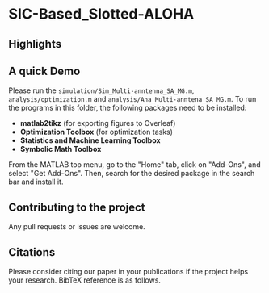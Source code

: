 # SIC-Based_Slotted-ALOHA

## Highlights


## A quick Demo
Please run the ```simulation/Sim_Multi-anntenna_SA_MG.m```,  ```analysis/optimization.m``` and ```analysis/Ana_Multi-anntena_SA_MG.m```.
To run the programs in this folder, the following packages need to be installed:

* **matlab2tikz** (for exporting figures to Overleaf)
* **Optimization Toolbox** (for optimization tasks)
* **Statistics and Machine Learning Toolbox**
* **Symbolic Math Toolbox**

From the MATLAB top menu, go to the "Home" tab, click on "Add-Ons", and select "Get Add-Ons".
Then, search for the desired package in the search bar and install it.

## Contributing to the project
Any pull requests or issues are welcome.

## Citations
Please consider citing our paper in your publications if the project helps your research. BibTeX reference is as follows.
